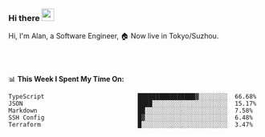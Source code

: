 ### Hi there <img src="https://media.giphy.com/media/hvRJCLFzcasrR4ia7z/giphy.gif" width="25px">

<!-- ![visitors](https://visitor-badge.glitch.me/badge?page_id=dislfyer.dislfyer) -->

Hi, I'm Alan, a Software Engineer, 🏠 Now live in Tokyo/Suzhou.

<br/>
<br/>

📊 **This Week I Spent My Time On:**


<!--START_SECTION:waka-->

```text
TypeScript                          ████████████████▓░░░░░░░░  66.68%
JSON                                ████░░░░░░░░░░░░░░░░░░░░░  15.17%
Markdown                            ██░░░░░░░░░░░░░░░░░░░░░░░  7.58%
SSH Config                          █▓░░░░░░░░░░░░░░░░░░░░░░░  6.48%
Terraform                           █░░░░░░░░░░░░░░░░░░░░░░░░  3.47%
```

<!--END_SECTION:waka-->

<!--
**About Me:**
 -->
